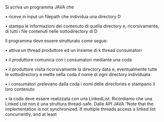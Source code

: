 Si scriva un programma JAVA che

• riceve in input un filepath che individua una directory D

• stampa le informazioni del contenuto di quella directory e, ricorsivamente,
  di tutti i file contenuti nelle sottodirectory di D

Il programma deve essere strutturato come segue:

• attiva un thread produttore ed un insieme di k thread consumatori

• il produttore comunica con i consumatori mediante una coda

• il produttore visita ricorsivamente la directory data e, eventualmente tutte
  le sottodirectory e mette nella coda il nome di ogni directory individuata

• i consumatori prelevano dalla coda i nomi delle directories e stampano il
  loro contenuto

• la coda deve essere realizzata con una LinkedList. Ricordiamo che una Linked
  List non è una struttura thread-safe. Dalle API JAVA “Note that the
  implementation is not synchronized. If multiple threads access a linked list
  concurrently, and at least
